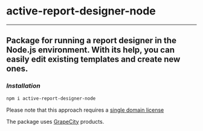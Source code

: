 # active-report-designer-node
___
## Package for running a report designer in the Node.js environment. With its help, you can easily edit existing templates and create new ones.

### _Installation_

```bash
npm i active-report-designer-node
```

Please note that this approach requires a [single domain license](https://www.grapecity.com/activereportsjs/pricing)

The package uses [GrapeCity](https://www.grapecity.com/activereportsjs) products.
